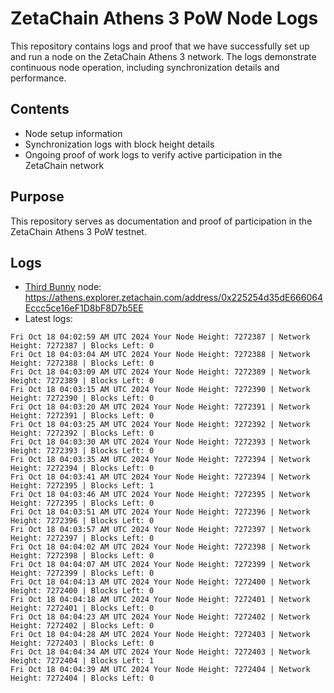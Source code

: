 # ZetaChain Athens 3 PoW Node Logs
This repository contains logs and proof that we have successfully set up and run a node on the ZetaChain Athens 3 network. The logs demonstrate continuous node operation, including synchronization details and performance.

## Contents
- Node setup information
- Synchronization logs with block height details
- Ongoing proof of work logs to verify active participation in the ZetaChain network

## Purpose
This repository serves as documentation and proof of participation in the ZetaChain Athens 3 PoW testnet.

## Logs

- [Third Bunny](https://thirdbunny.xyz/) node: https://athens.explorer.zetachain.com/address/0x225254d35dE666064Eccc5ce16eF1D8bF8D7b5EE
- Latest logs:
```
Fri Oct 18 04:02:59 AM UTC 2024 Your Node Height: 7272387 | Network Height: 7272387 | Blocks Left: 0
Fri Oct 18 04:03:04 AM UTC 2024 Your Node Height: 7272388 | Network Height: 7272388 | Blocks Left: 0
Fri Oct 18 04:03:09 AM UTC 2024 Your Node Height: 7272389 | Network Height: 7272389 | Blocks Left: 0
Fri Oct 18 04:03:15 AM UTC 2024 Your Node Height: 7272390 | Network Height: 7272390 | Blocks Left: 0
Fri Oct 18 04:03:20 AM UTC 2024 Your Node Height: 7272391 | Network Height: 7272391 | Blocks Left: 0
Fri Oct 18 04:03:25 AM UTC 2024 Your Node Height: 7272392 | Network Height: 7272392 | Blocks Left: 0
Fri Oct 18 04:03:30 AM UTC 2024 Your Node Height: 7272393 | Network Height: 7272393 | Blocks Left: 0
Fri Oct 18 04:03:35 AM UTC 2024 Your Node Height: 7272394 | Network Height: 7272394 | Blocks Left: 0
Fri Oct 18 04:03:41 AM UTC 2024 Your Node Height: 7272394 | Network Height: 7272395 | Blocks Left: 1
Fri Oct 18 04:03:46 AM UTC 2024 Your Node Height: 7272395 | Network Height: 7272395 | Blocks Left: 0
Fri Oct 18 04:03:51 AM UTC 2024 Your Node Height: 7272396 | Network Height: 7272396 | Blocks Left: 0
Fri Oct 18 04:03:57 AM UTC 2024 Your Node Height: 7272397 | Network Height: 7272397 | Blocks Left: 0
Fri Oct 18 04:04:02 AM UTC 2024 Your Node Height: 7272398 | Network Height: 7272398 | Blocks Left: 0
Fri Oct 18 04:04:07 AM UTC 2024 Your Node Height: 7272399 | Network Height: 7272399 | Blocks Left: 0
Fri Oct 18 04:04:13 AM UTC 2024 Your Node Height: 7272400 | Network Height: 7272400 | Blocks Left: 0
Fri Oct 18 04:04:18 AM UTC 2024 Your Node Height: 7272401 | Network Height: 7272401 | Blocks Left: 0
Fri Oct 18 04:04:23 AM UTC 2024 Your Node Height: 7272402 | Network Height: 7272402 | Blocks Left: 0
Fri Oct 18 04:04:28 AM UTC 2024 Your Node Height: 7272403 | Network Height: 7272403 | Blocks Left: 0
Fri Oct 18 04:04:34 AM UTC 2024 Your Node Height: 7272403 | Network Height: 7272404 | Blocks Left: 1
Fri Oct 18 04:04:39 AM UTC 2024 Your Node Height: 7272404 | Network Height: 7272404 | Blocks Left: 0
```
